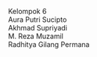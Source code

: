 Kelompok 6 <br>
Aura Putri Sucipto <br>
Akhmad Supriyadi <br>
M. Reza Muzamil <br>
Radhitya Gilang Permana <br>
